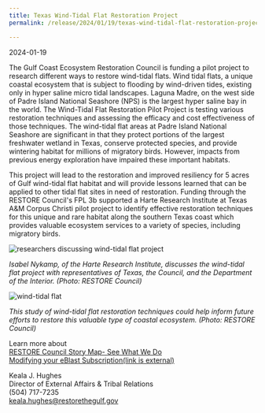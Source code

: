 ```yaml
---
title: Texas Wind-Tidal Flat Restoration Project
permalink: /release/2024/01/19/texas-wind-tidal-flat-restoration-project

---
```

2024-01-19

The Gulf Coast Ecosystem Restoration Council is funding a pilot project to research different ways to restore wind-tidal flats. Wind tidal flats, a unique coastal ecosystem that is subject to flooding by wind-driven tides, existing only in hyper saline micro tidal landscapes. Laguna Madre, on the west side of Padre Island National Seashore (NPS) is the largest hyper saline bay in the world. The Wind-Tidal Flat Restoration Pilot Project is testing various restoration techniques and assessing the efficacy and cost effectiveness of those techniques. The wind-tidal flat areas at Padre Island National Seashore are significant in that they protect portions of the largest freshwater wetland in Texas, conserve protected species, and provide wintering habitat for millions of migratory birds. However, impacts from previous energy exploration have impaired these important habitats.

This project will lead to the restoration and improved resiliency for 5 acres of Gulf wind-tidal flat habitat and will provide lessons learned that can be applied to other tidal flat sites in need of restoration. Funding through the RESTORE Council's FPL 3b supported a Harte Research Institute at Texas A&M Corpus Christi pilot project to identify effective restoration techniques for this unique and rare habitat along the southern Texas coast which provides valuable ecosystem services to a variety of species, including migratory birds.

![researchers discussing wind-tidal flat project](/sites/default/files/inline-images/PGMON%20-%20Wind-Tidal%20Flat%20Test%20Plat%20Site%203.jpg)

_Isabel Nykamp, of the Harte Research Institute, discusses the wind-tidal flat project with representatives of Texas, the Council, and the Department of the Interior. (Photo: RESTORE Council)_

![wind-tidal flat](/sites/default/files/inline-images/IMG_0010%20crop.jpg)

_This study of wind-tidal flat restoration techniques could help inform future efforts to restore this valuable type of coastal ecosystem. (Photo: RESTORE Council)_

Learn more about  
[RESTORE Council Story Map- See What We Do](https://gcc02.safelinks.protection.outlook.com/?url=https%3A%2F%2Frestorethegulf.maps.arcgis.com%2Fapps%2FMapSeries%2Findex.html%3Fappid%3Dfc84cd0bac7540839a43b56936a529ca&data=05%7C02%7Celwilson%40contractor.usgs.gov%7C9757f564281d4aabf67f08dc1168361e%7C0693b5ba4b184d7b9341f32f400a5494%7C0%7C0%7C638404386811340783%7CUnknown%7CTWFpbGZsb3d8eyJWIjoiMC4wLjAwMDAiLCJQIjoiV2luMzIiLCJBTiI6Ik1haWwiLCJXVCI6Mn0%3D%7C41000%7C%7C%7C&sdata=EgfL%2BrBLQ2wme8VBN9Qs7JVgog6eikJAXFaoG5yNbwo%3D&reserved=0)  
[Modifying your eBlast Subscription(link is external)](https://gcc02.safelinks.protection.outlook.com/?url=https%3A%2F%2Fwww.restorethegulf.gov%2Fapps%2Feblast%2FModifyInformation.aspx&data=05%7C02%7Celwilson%40contractor.usgs.gov%7C9757f564281d4aabf67f08dc1168361e%7C0693b5ba4b184d7b9341f32f400a5494%7C0%7C0%7C638404386811497170%7CUnknown%7CTWFpbGZsb3d8eyJWIjoiMC4wLjAwMDAiLCJQIjoiV2luMzIiLCJBTiI6Ik1haWwiLCJXVCI6Mn0%3D%7C41000%7C%7C%7C&sdata=Uvg1nJkPHXYuQfSmuPSOjniTjqq8hWg1UxT6pNWpc9w%3D&reserved=0)

Keala J. Hughes  
Director of External Affairs & Tribal Relations  
(504) 717-7235  
[keala.hughes@restorethegulf.gov](mailto:keala.hughes@restorethegulf.gov)
